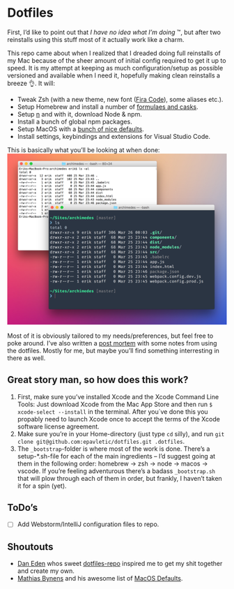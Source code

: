 # Dotfiles
First, I’d like to point out that _I have no idea what I’m doing_ ™, but after two reinstalls using this stuff most of it actually work like a charm.

This repo came about when I realized that I dreaded doing full reinstalls of my Mac because of the sheer amount of initial config required to get it up to speed. It is my attempt at keeping as much configuration/setup as possible versioned and available when I need it, hopefully making clean reinstalls a breeze 👌. It will:

* Tweak Zsh (with a new theme, new font ([Fira Code](https://github.com/tonsky/FiraCode)), some aliases etc.).
* Setup Homebrew and install a number of [formulaes and casks](https://github.com/epavletic/dotfiles/blob/master/Brewfile).
* Setup [n](https://github.com/tj/n) and with it, download Node & npm.
* Install a bunch of global npm packages.
* Setup MacOS with a [bunch of nice defaults](https://github.com/epavletic/dotfiles/blob/master/_bootstrap/setup-macos.sh).
* Install settings, keybindings and extensions for Visual Studio Code.

This is basically what you’ll be looking at when done:
![Screenshot of two Terminal.app-windows – one before and one after tweaks.](screenshot.png)

Most of it is obviously tailored to my needs/preferences, but feel free to poke around. I’ve also written a [post mortem](https://github.com/epavletic/dotfiles/wiki/Post-mortem-of-a-clean-install-of-MacOS) with some notes from using the dotfiles. Mostly for me, but maybe you’ll find something interresting in there as well.

## Great story man, so how does this work?

1. First, make sure you’ve installed Xcode and the Xcode Command Line Tools: Just download Xcode from the Mac App Store and then run `$ xcode-select --install` in the terminal. After you´ve done this you propably need to launch Xcode once to accept the terms of the Xcode software license agreement.
2. Make sure you’re in your Home-directory (just type `cd` silly), and run `git clone git@github.com:epavletic/dotfiles.git .dotfiles`.
3. The `_bootstrap`-folder is where most of the work is done. There’s a setup-*.sh-file for each of the main ingredients – I’d suggest going at them in the following order: homebrew → zsh → node → macos → vscode. If you’re feeling adventurous there’s a badass `_bootstrap.sh` that will plow through each of them in order, but frankly, I haven’t taken it for a spin (yet).

## ToDo’s
- [ ] Add Webstorm/IntelliJ configuration files to repo.

## Shoutouts
- [Dan Eden](https://daneden.me/) whos sweet [dotfiles-repo](https://github.com/daneden/dotfiles) inspired me to get my shit together and create my own.
- [Mathias Bynens](https://mathiasbynens.be) and his awesome list of [MacOS Defaults](https://mths.be/macos).
